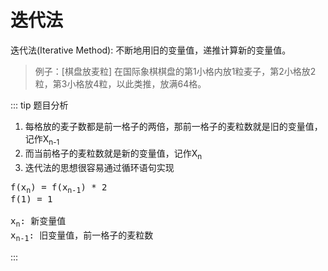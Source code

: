 # 迭代法

迭代法(Iterative Method): 不断地用旧的变量值，递推计算新的变量值。

> 例子：[棋盘放麦粒] 在国际象棋棋盘的第1小格内放1粒麦子，第2小格放2粒，第3小格放4粒，以此类推，放满64格。

::: tip 题目分析

1. 每格放的麦子数都是前一格子的两倍，那前一格子的麦粒数就是旧的变量值，记作X<sub>n-1</sub>
2. 而当前格子的麦粒数就是新的变量值，记作X<sub>n</sub>
3. 迭代法的思想很容易通过循环语句实现

<pre>
f(x<sub>n</sub>) = f(x<sub>n-1</sub>) * 2
f(1) = 1

x<sub>n</sub>: 新变量值
x<sub>n-1</sub>: 旧变量值，前一格子的麦粒数
</pre>

:::
